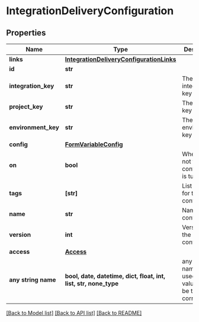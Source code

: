 # IntegrationDeliveryConfiguration


## Properties
Name | Type | Description | Notes
------------ | ------------- | ------------- | -------------
**links** | [**IntegrationDeliveryConfigurationLinks**](IntegrationDeliveryConfigurationLinks.md) |  | 
**id** | **str** |  | 
**integration_key** | **str** | The integration key | 
**project_key** | **str** | The project key | 
**environment_key** | **str** | The environment key | 
**config** | [**FormVariableConfig**](FormVariableConfig.md) |  | 
**on** | **bool** | Whether or not the configuration is turned on | 
**tags** | **[str]** | List of tags for this configuration | 
**name** | **str** | Name of the configuration | 
**version** | **int** | Version of the current configuration | 
**access** | [**Access**](Access.md) |  | [optional] 
**any string name** | **bool, date, datetime, dict, float, int, list, str, none_type** | any string name can be used but the value must be the correct type | [optional]

[[Back to Model list]](../README.md#documentation-for-models) [[Back to API list]](../README.md#documentation-for-api-endpoints) [[Back to README]](../README.md)


